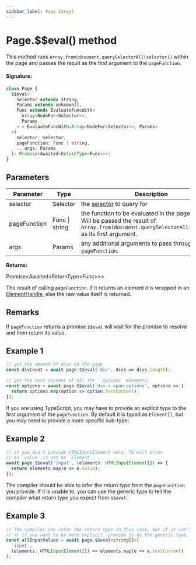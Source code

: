 ```yaml
---
sidebar_label: Page.$$eval
---
```


# Page.$$eval() method

This method runs `Array.from(document.querySelectorAll(selector))` within the page and passes the result as the first argument to the `pageFunction`.

#### Signature:

```typescript
class Page {
  $$eval<
    Selector extends string,
    Params extends unknown[],
    Func extends EvaluateFuncWith<
      Array<NodeFor<Selector>>,
      Params
    > = EvaluateFuncWith<Array<NodeFor<Selector>>, Params>
  >(
    selector: Selector,
    pageFunction: Func | string,
    ...args: Params
  ): Promise<Awaited<ReturnType<Func>>>;
}
```

## Parameters

| Parameter    | Type           | Description                                                                                                                                                        |
| ------------ | -------------- | ------------------------------------------------------------------------------------------------------------------------------------------------------------------ |
| selector     | Selector       | the [selector](https://developer.mozilla.org/en-US/docs/Web/CSS/CSS_Selectors) to query for                                                                        |
| pageFunction | Func \| string | the function to be evaluated in the page context. Will be passed the result of <code>Array.from(document.querySelectorAll(selector))</code> as its first argument. |
| args         | Params         | any additional arguments to pass through to <code>pageFunction</code>.                                                                                             |

**Returns:**

Promise&lt;Awaited&lt;ReturnType&lt;Func&gt;&gt;&gt;

The result of calling `pageFunction`. If it returns an element it is wrapped in an [ElementHandle](./puppeteer.elementhandle.md), else the raw value itself is returned.

## Remarks

If `pageFunction` returns a promise `$$eval` will wait for the promise to resolve and then return its value.

## Example 1

```ts
// get the amount of divs on the page
const divCount = await page.$$eval('div', divs => divs.length);

// get the text content of all the `.options` elements:
const options = await page.$$eval('div > span.options', options => {
  return options.map(option => option.textContent);
});
```

If you are using TypeScript, you may have to provide an explicit type to the first argument of the `pageFunction`. By default it is typed as `Element[]`, but you may need to provide a more specific sub-type:

## Example 2

```ts
// if you don't provide HTMLInputElement here, TS will error
// as `value` is not on `Element`
await page.$$eval('input', (elements: HTMLInputElement[]) => {
  return elements.map(e => e.value);
});
```

The compiler should be able to infer the return type from the `pageFunction` you provide. If it is unable to, you can use the generic type to tell the compiler what return type you expect from `$$eval`:

## Example 3

```ts
// The compiler can infer the return type in this case, but if it can't
// or if you want to be more explicit, provide it as the generic type.
const allInputValues = await page.$$eval<string[]>(
  'input',
  (elements: HTMLInputElement[]) => elements.map(e => e.textContent)
);
```
